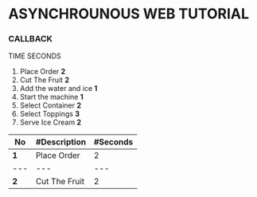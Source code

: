 
# ASYNCHROUNOUS WEB TUTORIAL

### CALLBACK 
TIME SECONDS
1.  Place Order                  **2**
2.  Cut The Fruit                **2**
3.  Add the water and ice        **1**
4.  Start the machine            **1**
5.  Select Container             **2**
6.  Select Toppings              **3**
7.  Serve Ice Cream              **2**

No | #Description | #Seconds 
--- | --- | --- |
**1** | Place Order | 2
--- | --- | --- |
**2** | Cut The Fruit | 2
